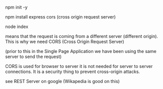 npm init -y

npm install express cors
(cross origin request server)

node index

means that the request is coming from a different server (different origin). This is why we need CORS (Cross Origin Request Server)

(prior to this in the Single Page Application we have been using the same server to send the request)

CORS is used for browser to server it is not needed for server to server connections. It is a security thing to prevent cross-origin attacks.

see REST Server on google (Wikapedia is good on this)


